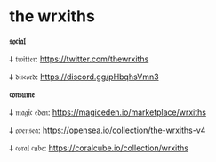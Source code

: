 # the wrxiths

__𝔰𝔬𝔠𝔦𝔞𝔩__

𐕣 𝔱𝔴𝔦𝔱𝔱𝔢𝔯: https://twitter.com/thewrxiths

𐕣 𝔡𝔦𝔰𝔠𝔬𝔯𝔡: https://discord.gg/pHbqhsVmn3

__𝔠𝔬𝔫𝔰𝔲𝔪𝔢__

𐕣 𝔪𝔞𝔤𝔦𝔠 𝔢𝔡𝔢𝔫: https://magiceden.io/marketplace/wrxiths

𐕣 𝔬𝔭𝔢𝔫𝔰𝔢𝔞: https://opensea.io/collection/the-wrxiths-v4

𐕣 𝔠𝔬𝔯𝔞𝔩 𝔠𝔲𝔟𝔢: https://coralcube.io/collection/wrxiths
